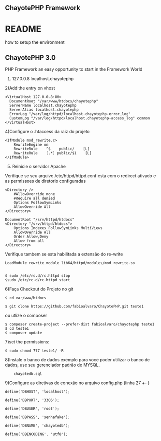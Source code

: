 
## ChayotePHP Framework 

# README #

how to setup the environment


ChayotePHP 3.0
----------------------------

PHP Framework an easy opportunity to start in the Framework World


1)
    127.0.0.8 		localhost.chayotephp

2)Add the entry on vhost

    <VirtualHost 127.0.0.8:80>
      DocumentRoot "/var/www/htdocs/chayotephp"
      ServerName localhost.chayotephp
      ServerAlias localhost.chayotephp
      ErrorLog "/var/log/httpd/localhost.chayotephp-error_log"
      CustomLog "/var/log/httpd/localhost.chayotephp-access_log" common    
    </VirtualHost>
  
  4)Configure o .htaccess da raiz do projeto

    <IfModule mod_rewrite.c>
        RewriteEngine on
        RewriteRule    ^$    public/    [L]
        RewriteRule    (.*) public/$1    [L]
    </IfModule>
    
    
    
    
5) Reinicie o servidor Apache

Verifique se seu arquivo /etc/httpd/httpd.conf esta com o redirect ativado e as permissoes de diretorio configuradas

    <Directory />
        #AllowOverride none
        #Require all denied
        Options FollowSymLinks
        AllowOverride All  
    </Directory>
    
    DocumentRoot "/srv/httpd/htdocs"
    <Directory "/srv/httpd/htdocs">
        Options Indexes FollowSymLinks MultiViews
        AllowOverride All
        Order Allow,Deny
        Allow from all      
    </Directory>    
    
Verifique tambem se esta habilitada a extensão do re-write
    
    LoadModule rewrite_module lib64/httpd/modules/mod_rewrite.so

    
    $ sudo /etc/rc.d/rc.httpd stop                                                                                                                            
    $sudo /etc/rc.d/rc.httpd start  
    
    
    
6)Faça Checkout do Projeto no git
    
    $ cd var/www/htdocs
    
    $ git clone https://github.com/fabioalvaro/ChayotePHP.git teste1

ou utlize o composer

    $ composer create-project --prefer-dist fabioalvaro/chayotephp teste1
    $ cd teste1
    $ composer update

    
    
7)set the permissions:
    
    $ sudo chmod 777 teste1/ -R

    
8)Instale o banco de dados exemplo para voce poder utilizar o banco de dados, use seu gerenciador padrão de MYSQL.
    
        chayotedb.sql
        
        
9)Configure as diretivas de conexão no arquivo config.php (linha 27 +- )
    
    define('DBHOST', 'localhost');
    
    define('DBPORT', '3306');
    
    define('DBUSER', 'root');
    
    define('DBPASS', 'senhafake');
    
    define('DBNAME', 'chayotedb');
    
    define('DBENCODING', 'utf8');
        
        
        
    
    
    
